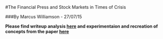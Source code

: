 #The Financial Press and Stock Markets in Times of Crisis

###By Marcus Williamson - 27/07/15

**Please find writeup analysis [here](https://mw572.github.io/Whitepaper%20Research/The%20Financial%20Press%20and%20Stock%20Markets%20in%20Time%20of%20Crisis/Whitepaper_Analysis.html) and experimentaion and recreation of concepts from the paper [here](https://mw572.github.io/Whitepaper%20Research/The%20Financial%20Press%20and%20Stock%20Markets%20in%20Time%20of%20Crisis/Whitepaper_Experimentation.html)**
